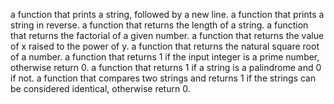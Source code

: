 a function that prints a string, followed by a new line. a function that prints a string in reverse. a function that returns the length of a string. a function that returns the factorial of a given number. a function that returns the value of x raised to the power of y. a function that returns the natural square root of a number. a function that returns 1 if the input integer is a prime number, otherwise return 0. a function that returns 1 if a string is a palindrome and 0 if not. a function that compares two strings and returns 1 if the strings can be considered identical, otherwise return 0.

